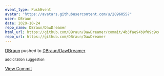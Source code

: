 ```yaml
---
event_type: PushEvent
avatar: "https://avatars.githubusercontent.com/u/2096055?"
user: DBraun
date: 2020-10-24
repo_name: DBraun/DawDreamer
html_url: https://github.com/DBraun/DawDreamer/commit/4b3fae94b9f09c9cd306a0782daa69a04a94078c
repo_url: https://github.com/DBraun/DawDreamer
---
```


<a href='https://github.com/DBraun' target='_blank'>DBraun</a> pushed to <a href='https://github.com/DBraun/DawDreamer' target='_blank'>DBraun/DawDreamer</a>

<small>add citation suggestion</small>

<a href='https://github.com/DBraun/DawDreamer/commit/4b3fae94b9f09c9cd306a0782daa69a04a94078c' target='_blank'>View Commit</a>